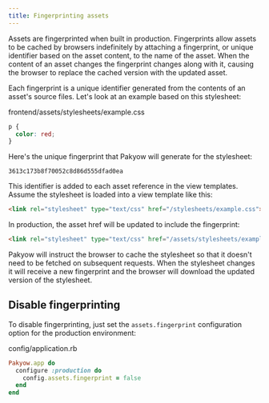 ```yaml
---
title: Fingerprinting assets
---
```


Assets are fingerprinted when built in production. Fingerprints allow assets to be cached by browsers indefinitely by attaching a fingerprint, or unique identifier based on the asset content, to the name of the asset. When the content of an asset changes the fingerprint changes along with it, causing the browser to replace the cached version with the updated asset.

Each fingerprint is a unique identifier generated from the contents of an asset's source files. Let's look at an example based on this stylesheet:

<div class="filename">
  frontend/assets/stylesheets/example.css
</div>

```css
p {
  color: red;
}
```

Here's the unique fingerprint that Pakyow will generate for the stylesheet:

```
3613c173b8f70052c8d86d555dfad0ea
```

This identifier is added to each asset reference in the view templates. Assume the stylesheet is loaded into a view template like this:

```html
<link rel="stylesheet" type="text/css" href="/stylesheets/example.css">
```

In production, the asset href will be updated to include the fingerprint:

```html
<link rel="stylesheet" type="text/css" href="/assets/stylesheets/example__3613c173b8f70052c8d86d555dfad0ea.css">
```

Pakyow will instruct the browser to cache the stylesheet so that it doesn't need to be fetched on subsequent requests. When the stylesheet changes it will receive a new fingerprint and the browser will download the updated version of the stylesheet.


## Disable fingerprinting

To disable fingerprinting, just set the `assets.fingerprint` configuration option for the production environment:

<div class="filename">
  config/application.rb
</div>

```ruby
Pakyow.app do
  configure :production do
    config.assets.fingerprint = false
  end
end
```
